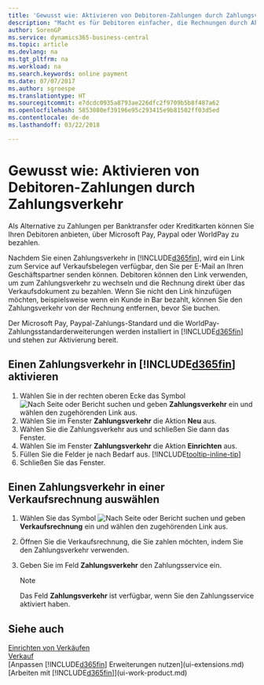 ```yaml
---
title: 'Gewusst wie: Aktivieren von Debitoren-Zahlungen durch Zahlungsverkehr.| Microsoft Docs'
description: "Macht es für Debitoren einfacher, die Rechnungen durch Aktivierung des Zahlungsverkehrs zu bezahlen."
author: SorenGP
ms.service: dynamics365-business-central
ms.topic: article
ms.devlang: na
ms.tgt_pltfrm: na
ms.workload: na
ms.search.keywords: online payment
ms.date: 07/07/2017
ms.author: sgroespe
ms.translationtype: HT
ms.sourcegitcommit: e7dcdc0935a8793ae226dfc2f9709b5b8f487a62
ms.openlocfilehash: 5853080ef39196e95c293415e9b81502ff03d5ed
ms.contentlocale: de-de
ms.lasthandoff: 03/22/2018

---
```

# <a name="enable-customer-payments-through-payment-services"></a>Gewusst wie: Aktivieren von Debitoren-Zahlungen durch Zahlungsverkehr
Als Alternative zu Zahlungen per Banktransfer oder Kreditkarten können Sie Ihren Debitoren anbieten, über Microsoft Pay, Paypal oder WorldPay zu bezahlen.  

Nachdem Sie einen Zahlungsverkehr in [!INCLUDE[d365fin](includes/d365fin_md.md)], wird ein Link zum Service auf Verkaufsbelegen verfügbar, den Sie per E-Mail an Ihren Geschäftspartner senden können. Debitoren können den Link verwenden, um zum Zahlungsverkehr zu wechseln und die Rechnung direkt über das Verkaufsdokument zu bezahlen. Wenn Sie nicht den Link hinzufügen möchten, beispielsweise wenn ein Kunde in Bar bezahlt, können Sie den Zahlungsverkehr von der Rechnung entfernen, bevor Sie buchen.  

Der Microsoft Pay, Paypal-Zahlungs-Standard und die WorldPay-Zahlungsstandarderweiterungen werden installiert in [!INCLUDE[d365fin](includes/d365fin_md.md)] und stehen zur Aktivierung bereit.  

## <a name="to-enable-a-payment-service-in-included365finincludesd365finmdmd"></a>Einen Zahlungsverkehr in [!INCLUDE[d365fin](includes/d365fin_md.md)] aktivieren
1. Wählen Sie in der rechten oberen Ecke das Symbol ![Nach Seite oder Bericht suchen](media/ui-search/search_small.png "Nach Seite oder Bericht suchen") und geben **Zahlungsverkehr** ein und wählen den zugehörenden Link aus.  
2. Wählen Sie im Fenster **Zahlungsverkehr** die Aktion **Neu** aus.  
3. Wählen Sie die Zahlungsverkehr aus und schließen Sie dann das Fenster.  
4. Wählen Sie im Fenster **Zahlungsverkehr** die Aktion **Einrichten** aus.  
5. Füllen Sie die Felder je nach Bedarf aus. [!INCLUDE[tooltip-inline-tip](includes/tooltip-inline-tip_md.md)]  
6. Schließen Sie das Fenster.  

## <a name="to-select-a-payment-service-on-a-sales-invoice"></a>Einen Zahlungsverkehr in einer Verkaufsrechnung auswählen
1. Wählen Sie das Symbol ![Nach Seite oder Bericht suchen](media/ui-search/search_small.png "Nach Seite oder Bericht suchen") und geben **Verkaufsrechnung** ein und wählen den zugehörenden Link aus.  
2. Öffnen Sie die Verkaufsrechnung, die Sie zahlen möchten, indem Sie den Zahlungsverkehr verwenden.  
3. Geben Sie im Feld **Zahlungsverkehr** den Zahlungsservice ein.  

    > [!NOTE]  
    > Das Feld **Zahlungsverkehr** ist verfügbar, wenn Sie den Zahlungsservice aktiviert haben.  

## <a name="see-also"></a>Siehe auch  
[Einrichten von Verkäufen](sales-setup-sales.md)  
[Verkauf](sales-manage-sales.md)  
[Anpassen [!INCLUDE[d365fin](includes/d365fin_md.md)] Erweiterungen nutzen](ui-extensions.md)  
[Arbeiten mit [!INCLUDE[d365fin](includes/d365fin_md.md)]](ui-work-product.md)  

